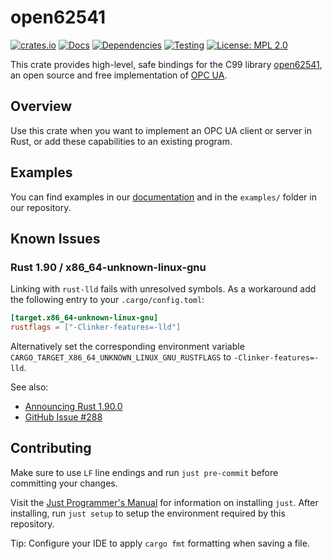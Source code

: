# open62541

[![crates.io](https://img.shields.io/crates/v/open62541.svg)](https://crates.io/crates/open62541)
[![Docs](https://docs.rs/open62541/badge.svg)](https://docs.rs/open62541)
[![Dependencies](https://deps.rs/repo/github/HMIProject/open62541/status.svg)](https://deps.rs/repo/github/HMIProject/open62541)
[![Testing](https://github.com/HMIProject/open62541/actions/workflows/test.yaml/badge.svg)](https://github.com/HMIProject/open62541/actions/workflows/test.yaml)
[![License: MPL 2.0](https://img.shields.io/badge/License-MPL_2.0-blue.svg)](https://opensource.org/licenses/MPL-2.0)

This crate provides high-level, safe bindings for the C99 library
[open62541](https://www.open62541.org), an open source and free implementation of
[OPC UA](https://opcfoundation.org/about/opc-technologies/opc-ua/).

## Overview

Use this crate when you want to implement an OPC UA client or server in Rust, or add these
capabilities to an existing program.

## Examples

You can find examples in our [documentation](https://docs.rs/open62541) and in the `examples/`
folder in our repository.

## Known Issues

### Rust 1.90 / x86_64-unknown-linux-gnu

Linking with `rust-lld` fails with unresolved symbols. As a workaround add the following entry to
your `.cargo/config.toml`:

```toml
[target.x86_64-unknown-linux-gnu]
rustflags = ["-Clinker-features=-lld"]
```

Alternatively set the corresponding environment variable
`CARGO_TARGET_X86_64_UNKNOWN_LINUX_GNU_RUSTFLAGS` to `-Clinker-features=-lld`.

See also:

- [Announcing Rust 1.90.0](https://blog.rust-lang.org/2025/09/18/Rust-1.90.0/#lld-is-now-the-default-linker-on-x86-64-unknown-linux-gnu)
- [GitHub Issue \#288](https://github.com/HMIProject/open62541/issues/288)

## Contributing

Make sure to use `LF` line endings and run `just pre-commit` before committing your changes.

Visit the [Just Programmer's Manual](https://just.systems/man/en/) for information on installing
`just`. After installing, run `just setup` to setup the environment required by this repository.

Tip: Configure your IDE to apply `cargo fmt` formatting when saving a file.
